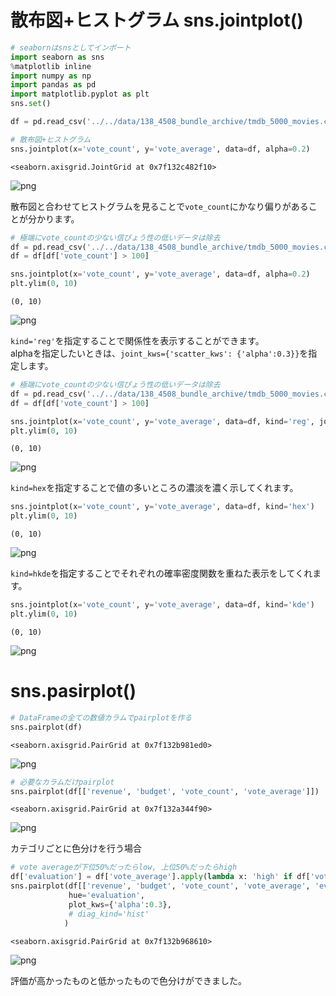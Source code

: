 # 散布図+ヒストグラム sns.jointplot()


```python
# seabornはsnsとしてインポート
import seaborn as sns
%matplotlib inline
import numpy as np
import pandas as pd
import matplotlib.pyplot as plt
sns.set()
```


```python
df = pd.read_csv('../../data/138_4508_bundle_archive/tmdb_5000_movies.csv')
```


```python
# 散布図+ヒストグラム
sns.jointplot(x='vote_count', y='vote_average', data=df, alpha=0.2)
```




    <seaborn.axisgrid.JointGrid at 0x7f132c482f10>




![png](output_3_1.png)


散布図と合わせてヒストグラムを見ることで`vote_count`にかなり偏りがあることが分かります。


```python
# 極端にvote_countの少ない信ぴょう性の低いデータは除去
df = pd.read_csv('../../data/138_4508_bundle_archive/tmdb_5000_movies.csv')
df = df[df['vote_count'] > 100]

sns.jointplot(x='vote_count', y='vote_average', data=df, alpha=0.2)
plt.ylim(0, 10)
```




    (0, 10)




![png](output_5_1.png)


`kind='reg'`を指定することで関係性を表示することができます。<br>alphaを指定したいときは、`joint_kws={'scatter_kws': {'alpha':0.3}}`を指定します。


```python
# 極端にvote_countの少ない信ぴょう性の低いデータは除去
df = pd.read_csv('../../data/138_4508_bundle_archive/tmdb_5000_movies.csv')
df = df[df['vote_count'] > 100]

sns.jointplot(x='vote_count', y='vote_average', data=df, kind='reg', joint_kws={'scatter_kws': {'alpha':0.3}})
plt.ylim(0, 10)
```




    (0, 10)




![png](output_7_1.png)


`kind=hex`を指定することで値の多いところの濃淡を濃く示してくれます。


```python
sns.jointplot(x='vote_count', y='vote_average', data=df, kind='hex')
plt.ylim(0, 10)
```




    (0, 10)




![png](output_9_1.png)


`kind=hkde`を指定することでそれぞれの確率密度関数を重ねた表示をしてくれます。


```python
sns.jointplot(x='vote_count', y='vote_average', data=df, kind='kde')
plt.ylim(0, 10)
```




    (0, 10)




![png](output_11_1.png)


# sns.pasirplot()


```python
# DataFrameの全ての数値カラムでpairplotを作る
sns.pairplot(df)
```




    <seaborn.axisgrid.PairGrid at 0x7f132b981ed0>




![png](output_13_1.png)



```python
# 必要なカラムだけpairplot
sns.pairplot(df[['revenue', 'budget', 'vote_count', 'vote_average']])
```




    <seaborn.axisgrid.PairGrid at 0x7f132a344f90>




![png](output_14_1.png)


カテゴリごとに色分けを行う場合


```python
# vote averageが下位50%だったらlow, 上位50%だったらhigh
df['evaluation'] = df['vote_average'].apply(lambda x: 'high' if df['vote_average'].median() > x else 'low')
sns.pairplot(df[['revenue', 'budget', 'vote_count', 'vote_average', 'evaluation']],
             hue='evaluation',
             plot_kws={'alpha':0.3},
             # diag_kind='hist'
            )
```




    <seaborn.axisgrid.PairGrid at 0x7f132b968610>




![png](output_16_1.png)


評価が高かったものと低かったもので色分けができました。
